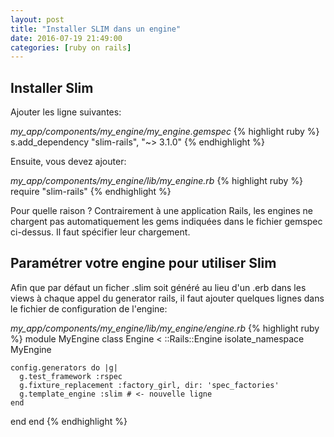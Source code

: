 ```yaml
---
layout: post
title: "Installer SLIM dans un engine"
date: 2016-07-19 21:49:00
categories: [ruby on rails]
---
```


Installer Slim
--------------

Ajouter les ligne suivantes:

_my_app/components/my_engine/my_engine.gemspec_
{% highlight ruby %}
s.add_dependency "slim-rails", "~> 3.1.0"
{% endhighlight %}


Ensuite, vous devez ajouter:

_my_app/components/my_engine/lib/my_engine.rb_
{% highlight ruby %}
require "slim-rails"
{% endhighlight %}

Pour quelle raison ? Contrairement à une application Rails, les engines ne chargent pas automatiquement les gems indiquées dans le fichier gemspec ci-dessus. Il faut spécifier leur chargement.

Paramétrer votre engine pour utiliser Slim
-----------------------------------------

Afin que par défaut un ficher .slim soit généré au lieu d'un .erb dans les views à chaque appel du generator rails, il faut ajouter quelques lignes dans le fichier de configuration de l'engine:

_my_app/components/my_engine/lib/my_engine/engine.rb_
{% highlight ruby %}
module MyEngine
  class Engine < ::Rails::Engine
    isolate_namespace MyEngine

    config.generators do |g|
      g.test_framework :rspec
      g.fixture_replacement :factory_girl, dir: 'spec_factories'
      g.template_engine :slim # <- nouvelle ligne
    end
  end
end
{% endhighlight %}
